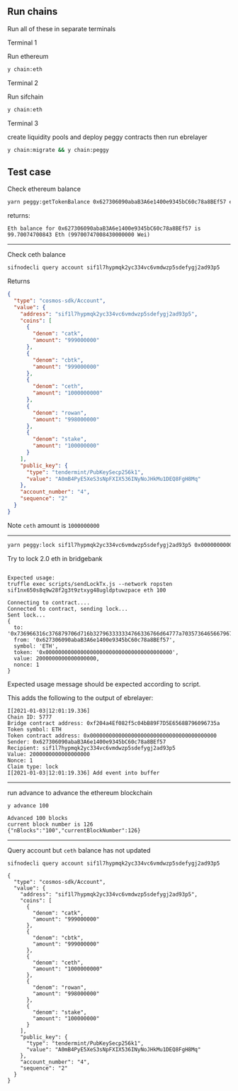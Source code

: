 ## Run chains

Run all of these in separate terminals

Terminal 1

Run ethereum

```bash
y chain:eth
```

Terminal 2

Run sifchain

```bash
y chain:eth
```

Terminal 3

create liquidity pools and deploy peggy contracts then run ebrelayer

```bash
y chain:migrate && y chain:peggy
```

## Test case

Check ethereum balance

```bash
yarn peggy:getTokenBalance 0x627306090abaB3A6e1400e9345bC60c78a8BEf57 eth
```

returns:

```
Eth balance for 0x627306090abaB3A6e1400e9345bC60c78a8BEf57 is 99.70074700843 Eth (99700747008430000000 Wei)
```

---

Check ceth balance

```bash
sifnodecli query account sif1l7hypmqk2yc334vc6vmdwzp5sdefygj2ad93p5
```

Returns

```json
{
  "type": "cosmos-sdk/Account",
  "value": {
    "address": "sif1l7hypmqk2yc334vc6vmdwzp5sdefygj2ad93p5",
    "coins": [
      {
        "denom": "catk",
        "amount": "999000000"
      },
      {
        "denom": "cbtk",
        "amount": "999000000"
      },
      {
        "denom": "ceth",
        "amount": "1000000000"
      },
      {
        "denom": "rowan",
        "amount": "998000000"
      },
      {
        "denom": "stake",
        "amount": "100000000"
      }
    ],
    "public_key": {
      "type": "tendermint/PubKeySecp256k1",
      "value": "A0mB4PyE5XeS3sNpFXIX536INyNoJHkMu1DEQ8FgH8Mq"
    },
    "account_number": "4",
    "sequence": "2"
  }
}
```

Note `ceth` amount is `1000000000`

---

```bash
yarn peggy:lock sif1l7hypmqk2yc334vc6vmdwzp5sdefygj2ad93p5 0x0000000000000000000000000000000000000000 2000000000000000000
```

Try to lock 2.0 eth in bridgebank

```

Expected usage:
truffle exec scripts/sendLockTx.js --network ropsten sif1nx650s8q9w28f2g3t9ztxyg48ugldptuwzpace eth 100

Connecting to contract....
Connected to contract, sending lock...
Sent lock...
{
  to: '0x736966316c376879706d716b327963333334766336766d64777a70357364656679676a32616439337035',
  from: '0x627306090abaB3A6e1400e9345bC60c78a8BEf57',
  symbol: 'ETH',
  token: '0x0000000000000000000000000000000000000000',
  value: 2000000000000000000,
  nonce: 1
}
```

Expected usage message should be expected according to script.

This adds the following to the output of ebrelayer:

```
I[2021-01-03|12:01:19.336]
Chain ID: 5777
Bridge contract address: 0xf204a4Ef082f5c04bB89F7D5E6568B796096735a
Token symbol: ETH
Token contract address: 0x0000000000000000000000000000000000000000
Sender: 0x627306090abaB3A6e1400e9345bC60c78a8BEf57
Recipient: sif1l7hypmqk2yc334vc6vmdwzp5sdefygj2ad93p5
Value: 2000000000000000000
Nonce: 1
Claim type: lock
I[2021-01-03|12:01:19.336] Add event into buffer
```

---

run advance to advance the ethereum blockchain

```
y advance 100
```

```
Advanced 100 blocks
current block number is 126
{"nBlocks":"100","currentBlockNumber":126}
```

---

Query account but `ceth` balance has not updated

```
sifnodecli query account sif1l7hypmqk2yc334vc6vmdwzp5sdefygj2ad93p5
```

```
{
  "type": "cosmos-sdk/Account",
  "value": {
    "address": "sif1l7hypmqk2yc334vc6vmdwzp5sdefygj2ad93p5",
    "coins": [
      {
        "denom": "catk",
        "amount": "999000000"
      },
      {
        "denom": "cbtk",
        "amount": "999000000"
      },
      {
        "denom": "ceth",
        "amount": "1000000000"
      },
      {
        "denom": "rowan",
        "amount": "998000000"
      },
      {
        "denom": "stake",
        "amount": "100000000"
      }
    ],
    "public_key": {
      "type": "tendermint/PubKeySecp256k1",
      "value": "A0mB4PyE5XeS3sNpFXIX536INyNoJHkMu1DEQ8FgH8Mq"
    },
    "account_number": "4",
    "sequence": "2"
  }
}
```
